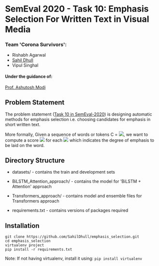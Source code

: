 # SemEval 2020 - Task 10: Emphasis Selection For Written Text in Visual Media

### Team 'Corona Survivors':
- Rishabh Agarwal
- [Sahil Dhull](https://sahildhull.github.io/)
- Vipul Singhal

#### Under the guidance of:
[Prof. Ashutosh Modi](https://ashutosh-modi.github.io/)

## Problem Statement
The problem statement ([Task 10 in SemEval-2020](https://competitions.codalab.org/competitions/20815)) is designing automatic methods for emphasis selection i.e. choosing candidates for emphasis in short written text.

More formally,
Given a sequence of words or tokens C = <img src="https://render.githubusercontent.com/render/math?math=\{ x_1, x_2, ..., x_n \}">, we want to compute a score <img src="https://render.githubusercontent.com/render/math?math=S_i"> for each <img src="https://render.githubusercontent.com/render/math?math=x_i"> which indicates the degree of emphasis to be laid on the word.

## Directory Structure
- datasets/ - contains the train and development sets

- BiLSTM_Attention_approach/ - contains the model for 'BiLSTM + Attention' approach

- Transformers_approach/ - contains model and ensemble files for Transformers approach

- requirements.txt - contains versions of packages required

## Installation
```
git clone https://github.com/SahilDhull/emphasis_selection.git
cd emphasis_selection
virtualenv project
pip install -r requirements.txt
```

Note: If not having virtualenv, install it using: `pip install virtualenv`